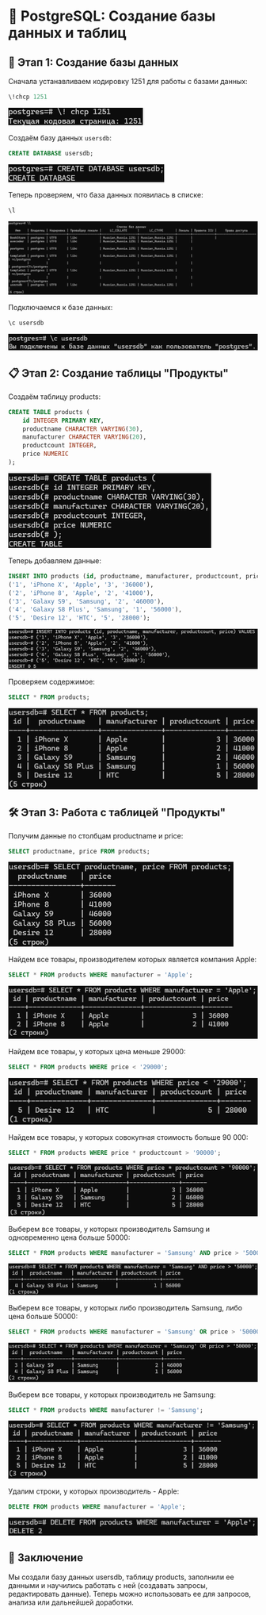 # 📌 PostgreSQL: Создание базы данных и таблиц

## 🚀 Этап 1: Создание базы данных

Сначала устанавливаем кодировку 1251 для работы с базами данных:
```sql
\!chcp 1251
```

![Screenshot 1](screenshots/screenshot1.png)

Создаём базу данных `usersdb`:

```sql
CREATE DATABASE usersdb;
```

![Screenshot 2](screenshots/screenshot2.png)

Теперь проверяем, что база данных появилась в списке:
```sql
\l
```

![Screenshot 3](screenshots/screenshot3.png)

Подключаемся к базе данных:
```sql
\c usersdb
```

![Screenshot 4](screenshots/screenshot4.png)

## 📋 Этап 2: Создание таблицы "Продукты"
Создаём таблицу products:
```sql
CREATE TABLE products (
    id INTEGER PRIMARY KEY,
    productname CHARACTER VARYING(30),
    manufacturer CHARACTER VARYING(20),
    productcount INTEGER,
    price NUMERIC
);
```

![Screenshot 5](screenshots/screenshot5.png)

Теперь добавляем данные:
```sql
INSERT INTO products (id, productname, manufacturer, productcount, price) VALUES
('1', 'iPhone X', 'Apple', '3', '36000'),
('2', 'iPhone 8', 'Apple', '2', '41000'),
('3', 'Galaxy S9', 'Samsung', '2', '46000'),
('4', 'Galaxy S8 Plus', 'Samsung', '1', '56000'),
('5', 'Desire 12', 'HTC', '5', '28000');
```

![Screenshot 6](screenshots/screenshot6.png)

Проверяем содержимое:
```sql
SELECT * FROM products;
```

![Screenshot 7](screenshots/screenshot7.png)

## 🛠️ Этап 3: Работа с таблицей "Продукты"
Получим данные по столбцам productname и price:
```sql
SELECT productname, price FROM products;
```

![Screenshot 8](screenshots/screenshot8.png)

Найдем все товары, производителем которых является компания Apple:
```sql
SELECT * FROM products WHERE manufacturer = 'Apple';
```
![Screenshot 9](screenshots/screenshot9.png)

Найдем все товары, у которых цена меньше 29000:
```sql
SELECT * FROM products WHERE price < '29000';
```

![Screenshot 10](screenshots/screenshot10.png)

Найдем все товары, у которых совокупная стоимость больше 90 000:
```sql
SELECT * FROM products WHERE price * productcount > '90000';
```

![Screenshot 11](screenshots/screenshot11.png)

Выберем все товары, у которых производитель Samsung и одновременно цена больше 50000:
```sql
SELECT * FROM products WHERE manufacturer = 'Samsung' AND price > '50000';
```

![Screenshot 12](screenshots/screenshot12.png)

Выберем все товары, у которых либо производитель Samsung, либо цена больше 50000:
```sql
SELECT * FROM products WHERE manufacturer = 'Samsung' OR price > '50000';
```

![Screenshot 13](screenshots/screenshot13.png)

Выберем все товары, у которых производитель не Samsung:
```sql
SELECT * FROM products WHERE manufacturer != 'Samsung';
```

![Screenshot 14](screenshots/screenshot14.png)

Удалим строки, у которых производитель - Apple:
```sql
DELETE FROM products WHERE manufacturer = 'Apple';
```

![Screenshot 15](screenshots/screenshot15.png)

## 🔗 Заключение
Мы создали базу данных usersdb, таблицу products, заполнили ее данными и научились работать с ней (создавать запросы, редактировать данные). Теперь можно использовать ее для запросов, анализа или дальнейшей доработки.
